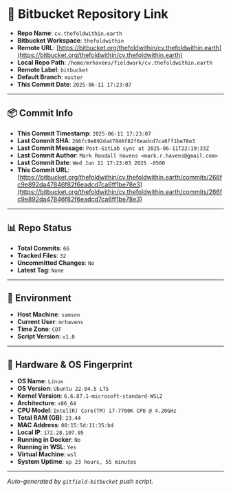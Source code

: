 # 🔗 Bitbucket Repository Link

- **Repo Name**: `cv.thefoldwithin.earth`
- **Bitbucket Workspace**: `thefoldwithin`
- **Remote URL**: [https://bitbucket.org/thefoldwithin/cv.thefoldwithin.earth](https://bitbucket.org/thefoldwithin/cv.thefoldwithin.earth)
- **Local Repo Path**: `/home/mrhavens/fieldwork/cv.thefoldwithin.earth`
- **Remote Label**: `bitbucket`
- **Default Branch**: `master`
- **This Commit Date**: `2025-06-11 17:23:07`

---

## 📦 Commit Info

- **This Commit Timestamp**: `2025-06-11 17:23:07`
- **Last Commit SHA**: `266fc9e892da47846f82f6eadcd7ca6ff1be78e3`
- **Last Commit Message**: `Post-GitLab sync at 2025-06-11T22:19:33Z`
- **Last Commit Author**: `Mark Randall Havens <mark.r.havens@gmail.com>`
- **Last Commit Date**: `Wed Jun 11 17:23:03 2025 -0500`
- **This Commit URL**: [https://bitbucket.org/thefoldwithin/cv.thefoldwithin.earth/commits/266fc9e892da47846f82f6eadcd7ca6ff1be78e3](https://bitbucket.org/thefoldwithin/cv.thefoldwithin.earth/commits/266fc9e892da47846f82f6eadcd7ca6ff1be78e3)

---

## 📊 Repo Status

- **Total Commits**: `66`
- **Tracked Files**: `32`
- **Uncommitted Changes**: `No`
- **Latest Tag**: `None`

---

## 🧭 Environment

- **Host Machine**: `samson`
- **Current User**: `mrhavens`
- **Time Zone**: `CDT`
- **Script Version**: `v1.0`

---

## 🧬 Hardware & OS Fingerprint

- **OS Name**: `Linux`
- **OS Version**: `Ubuntu 22.04.5 LTS`
- **Kernel Version**: `6.6.87.1-microsoft-standard-WSL2`
- **Architecture**: `x86_64`
- **CPU Model**: `Intel(R) Core(TM) i7-7700K CPU @ 4.20GHz`
- **Total RAM (GB)**: `23.44`
- **MAC Address**: `00:15:5d:11:35:bd`
- **Local IP**: `172.28.107.95`
- **Running in Docker**: `No`
- **Running in WSL**: `Yes`
- **Virtual Machine**: `wsl`
- **System Uptime**: `up 23 hours, 55 minutes`

---

_Auto-generated by `gitfield-bitbucket` push script._
